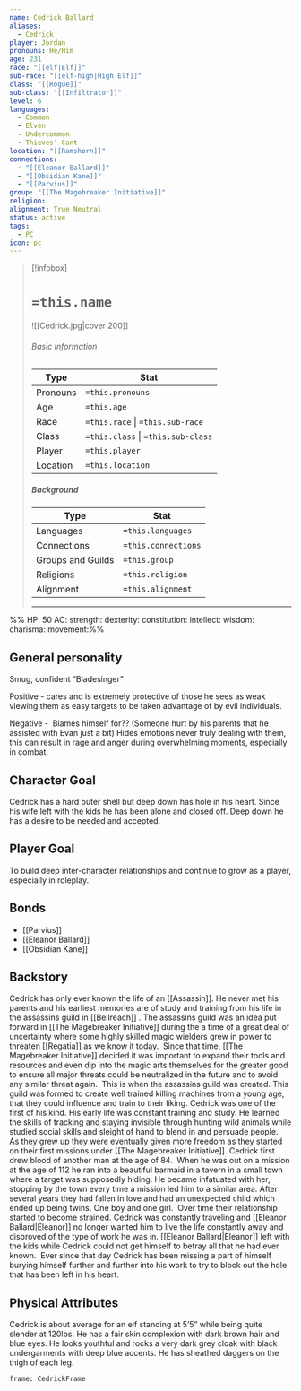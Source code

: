 ```yaml
---
name: Cedrick Ballard
aliases:
  - Cedrick
player: Jordan
pronouns: He/Him
age: 231
race: "[[elf|Elf]]"
sub-race: "[[elf-high|High Elf]]"
class: "[[Rogue]]"
sub-class: "[[Infiltrator]]"
level: 6
languages:
  - Common
  - Elven
  - Undercommon
  - Thieves' Cant
location: "[[Ramshorn]]"
connections:
  - "[[Eleanor Ballard]]"
  - "[[Obsidian Kane]]"
  - "[[Parvius]]"
group: "[[The Magebreaker Initiative]]"
religion: 
alignment: True Neutral
status: active
tags:
  - PC
icon: pc
---
```

> [!infobox]
> # `=this.name` 
> ![[Cedrick.jpg|cover 200]]
> ###### Basic Information
> | Type | Stat |
> | ---- | ---- |
> | Pronouns | `=this.pronouns` |
> | Age | `=this.age` |
> |  Race | `=this.race` \| `=this.sub-race`|
> |  Class    | `=this.class` \| `=this.sub-class`   |
> | Player | `=this.player` |
> | Location | `=this.location` |
>
> ##### Background
> | Type | Stat |
> | ---- | ---- |
> |  Languages | `=this.languages` |
> | Connections| `=this.connections` |
> | Groups and Guilds | `=this.group` |
> | Religions | `=this.religion` |
> | Alignment| `=this.alignment` |
> ---

%% HP: 50
AC:
strength:
dexterity:
constitution:
intellect:
wisdom:
charisma: 
movement:%%
## General personality

Smug, confident “Bladesinger”

Positive - cares and is extremely protective of those he sees as weak viewing them as easy targets to be taken advantage of by evil individuals. 

Negative - 
Blames himself for?? (Someone hurt by his parents that he assisted with Evan just a bit)
Hides emotions never truly dealing with them, this can result in rage and anger during overwhelming moments, especially in combat. 

## Character Goal

Cedrick has a hard outer shell but deep down has hole in his heart. Since his wife left with the kids he has been alone and closed off. Deep down he has a desire to be needed and accepted. 

## Player Goal

To build deep inter-character relationships and continue to grow as a player, especially in roleplay. 

## Bonds

- [[Parvius]]
- [[Eleanor Ballard]]
- [[Obsidian Kane]]

## Backstory

Cedrick has only ever known the life of an [[Assassin]]. He never met his parents and his earliest memories are of study and training from his life in the assassins guild in [[Bellreach]] . The assassins guild was an idea put forward in [[The Magebreaker Initiative]] during the a time of a great deal of uncertainty where some highly skilled magic wielders grew in power to threaten [[Regatia]] as we know it today. 
Since that time, [[The Magebreaker Initiative]] decided it was important to expand their tools and resources and even dip into the magic arts themselves for the greater good to ensure all major threats could be neutralized in the future and to avoid any similar threat again. 
This is when the assassins guild was created. This guild was formed to create well trained killing machines from a young age, that they could influence and train to their liking. Cedrick was one of the first of his kind. His early life was constant training and study. He learned the skills of tracking and staying invisible through hunting wild animals while studied social skills and sleight of hand to blend in and persuade people. 
As they grew up they were eventually given more freedom as they started on their first missions under [[The Magebreaker Initiative]]. Cedrick first drew blood of another man at the age of 84. 
When he was out on a mission at the age of 112 he ran into a beautiful barmaid in a tavern in a small town where a target was supposedly hiding. He became infatuated with her, stopping by the town every time a mission led him to a similar area. After several years they had fallen in love and had an unexpected child which ended up being twins. One boy and one girl. 
Over time their relationship started to become strained. Cedrick was constantly traveling and [[Eleanor Ballard|Eleanor]] no longer wanted him to live the life constantly away and disproved of the type of work he was in. [[Eleanor Ballard|Eleanor]] left with the kids while Cedrick could not get himself to betray all that he had ever known. 
Ever since that day Cedrick has been missing a part of himself burying himself further and further into his work to try to block out the hole that has been left in his heart. 

## Physical Attributes

Cedrick is about average for an elf standing at 5’5” while being quite slender at 120lbs. He has a fair skin complexion with dark brown hair and blue eyes. He looks youthful and rocks a very dark grey cloak with black undergarments with deep blue accents. He has sheathed daggers on the thigh of each leg.

```custom-frames
frame: CedrickFrame
```